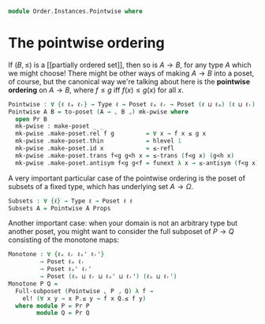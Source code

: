 <!--
```agda
open import Cat.Prelude

open import Order.Instances.Props
open import Order.Displayed
open import Order.Base

import Order.Reasoning as Pr
```
-->

```agda
module Order.Instances.Pointwise where
```

# The pointwise ordering

If $(B, \le)$ is a [[partially ordered set]], then so is $A \to B$, for
any type $A$ which we might choose! There might be other ways of making
$A \to B$ into a poset, of course, but the canonical way we're talking
about here is the **pointwise ordering** on $A \to B$, where $f \le g$
iff $f(x) \le g(x)$ for all $x$.

```agda
Pointwise : ∀ {ℓ ℓₐ ℓᵣ} → Type ℓ → Poset ℓₐ ℓᵣ → Poset (ℓ ⊔ ℓₐ) (ℓ ⊔ ℓᵣ)
Pointwise A B = to-poset (A → ⌞ B ⌟) mk-pwise where
  open Pr B
  mk-pwise : make-poset _ _
  mk-pwise .make-poset.rel f g         = ∀ x → f x ≤ g x
  mk-pwise .make-poset.thin            = hlevel 1
  mk-pwise .make-poset.id x            = ≤-refl
  mk-pwise .make-poset.trans f<g g<h x = ≤-trans (f<g x) (g<h x)
  mk-pwise .make-poset.antisym f<g g<f = funext λ x → ≤-antisym (f<g x) (g<f x)

```

A very important particular case of the pointwise ordering is the poset
of subsets of a fixed type, which has underlying set $A \to \Omega$.

```agda
Subsets : ∀ {ℓ} → Type ℓ → Poset ℓ ℓ
Subsets A = Pointwise A Props
```

Another important case: when your domain is not an arbitrary type but
another poset, you might want to consider the full subposet of $P \to Q$
consisting of the monotone maps:

```agda
Monotone : ∀ {ℓₒ ℓᵣ ℓₒ' ℓᵣ'}
         → Poset ℓₒ ℓᵣ
         → Poset ℓₒ' ℓᵣ'
         → Poset (ℓₒ ⊔ ℓᵣ ⊔ ℓₒ' ⊔ ℓᵣ') (ℓₒ ⊔ ℓᵣ')
Monotone P Q =
  Full-subposet (Pointwise ⌞ P ⌟ Q) λ f →
    el! (∀ x y → x P.≤ y → f x Q.≤ f y)
  where module P = Pr P
        module Q = Pr Q
```

